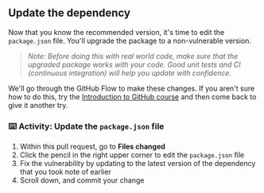 ## Update the dependency

Now that you know the recommended version, it's time to edit the `package.json` file. You'll upgrade the package to a non-vulnerable version.

> _Note: Before doing this with real world code, make sure that the upgraded package works with your code. Good unit tests and CI (continuous integration) will help you update with confidence._

We'll go through the GitHub Flow to make these changes. If you aren't sure how to do this, try the [Introduction to GitHub course](https://lab.github.com/githubtraining/introduction-to-github) and then come back to give it another try.

### :keyboard: Activity: Update the `package.json` file

1. Within this pull request, go to **Files changed**
1. Click the pencil in the right upper corner to edit the `package.json` file
1. Fix the vulnerability by updating to the latest version of the dependency that you took note of earlier
1. Scroll down, and commit your change
